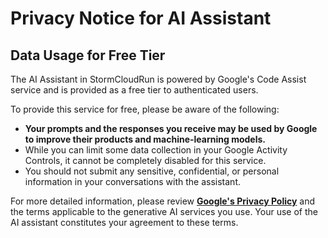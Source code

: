 # Privacy Notice for AI Assistant

## Data Usage for Free Tier

The AI Assistant in StormCloudRun is powered by Google's Code Assist service and is provided as a free tier to authenticated users.

To provide this service for free, please be aware of the following:

-   **Your prompts and the responses you receive may be used by Google to improve their products and machine-learning models.**
-   While you can limit some data collection in your Google Activity Controls, it cannot be completely disabled for this service.
-   You should not submit any sensitive, confidential, or personal information in your conversations with the assistant.

For more detailed information, please review **[Google's Privacy Policy](https://policies.google.com/privacy)** and the terms applicable to the generative AI services you use. Your use of the AI assistant constitutes your agreement to these terms.
